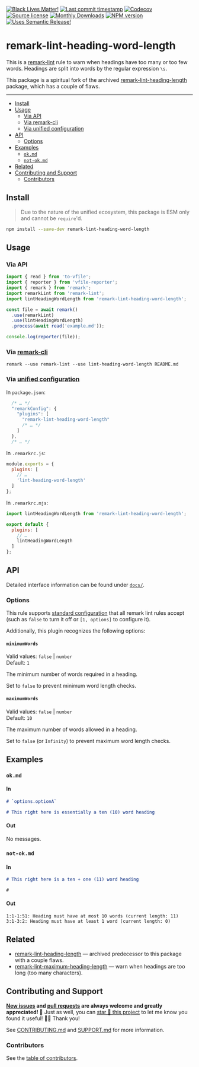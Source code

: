 <!-- badges-start -->

[![Black Lives Matter!][x-badge-blm-image]][x-badge-blm-link]
[![Last commit timestamp][x-badge-lastcommit-image]][x-badge-repo-link]
[![Codecov][x-badge-codecov-image]][x-badge-codecov-link]
[![Source license][x-badge-license-image]][x-badge-license-link]
[![Monthly Downloads][x-badge-downloads-image]][x-badge-npm-link]
[![NPM version][x-badge-npm-image]][x-badge-npm-link]
[![Uses Semantic Release!][x-badge-semanticrelease-image]][x-badge-semanticrelease-link]

<!-- badges-end -->

# remark-lint-heading-word-length

This is a [remark-lint][1] rule to warn when headings have too many or too few
words. Headings are split into words by the regular expression `\s`.

This package is a spiritual fork of the archived [remark-lint-heading-length][2]
package, which has a couple of flaws.

---

<!-- remark-ignore-start -->
<!-- START doctoc generated TOC please keep comment here to allow auto update -->
<!-- DON'T EDIT THIS SECTION, INSTEAD RE-RUN doctoc TO UPDATE -->

- [Install](#install)
- [Usage](#usage)
  - [Via API](#via-api)
  - [Via remark-cli](#via-remark-cli)
  - [Via unified configuration](#via-unified-configuration)
- [API](#api)
  - [Options](#options)
- [Examples](#examples)
  - [`ok.md`](#okmd)
  - [`not-ok.md`](#not-okmd)
- [Related](#related)
- [Contributing and Support](#contributing-and-support)
  - [Contributors](#contributors)

<!-- END doctoc generated TOC please keep comment here to allow auto update -->
<!-- remark-ignore-end -->

## Install

> Due to the nature of the unified ecosystem, this package is ESM only and
> cannot be `require`'d.

```bash
npm install --save-dev remark-lint-heading-word-length
```

## Usage

### Via API

```typescript
import { read } from 'to-vfile';
import { reporter } from 'vfile-reporter';
import { remark } from 'remark';
import remarkLint from 'remark-lint';
import lintHeadingWordLength from 'remark-lint-heading-word-length';

const file = await remark()
  .use(remarkLint)
  .use(lintHeadingWordLength)
  .process(await read('example.md'));

console.log(reporter(file));
```

<!-- remark-ignore -->

### Via [remark-cli](https://xunn.at/docs-remark-cli)

```shell
remark --use remark-lint --use lint-heading-word-length README.md
```

<!-- remark-ignore -->

### Via [unified configuration](https://xunn.at/docs-unified-configuration)

In `package.json`:

```javascript
  /* … */
  "remarkConfig": {
    "plugins": [
      "remark-lint-heading-word-length"
      /* … */
    ]
  },
  /* … */
```

In `.remarkrc.js`:

```javascript
module.exports = {
  plugins: [
    // …
    'lint-heading-word-length'
  ]
};
```

In `.remarkrc.mjs`:

```javascript
import lintHeadingWordLength from 'remark-lint-heading-word-length';

export default {
  plugins: [
    // …
    lintHeadingWordLength
  ]
};
```

## API

Detailed interface information can be found under [`docs/`][x-repo-docs].

### Options

This rule supports [standard configuration][3] that all remark lint rules accept
(such as `false` to turn it off or `[1, options]` to configure it).

Additionally, this plugin recognizes the following options:

#### `minimumWords`

Valid values: `false` | `number`\
Default: `1`

The minimum number of words required in a heading.

Set to `false` to prevent minimum word length checks.

#### `maximumWords`

Valid values: `false` | `number`\
Default: `10`

The maximum number of words allowed in a heading.

Set to `false` (or `Infinity`) to prevent maximum word length checks.

## Examples

### `ok.md`

#### In

```markdown
# `options.optionA`

# This right here is essentially a ten (10) word heading
```

#### Out

No messages.

### `not-ok.md`

#### In

```markdown
# This right here is a ten + one (11) word heading

#
```

#### Out

```text
1:1-1:51: Heading must have at most 10 words (current length: 11)
3:1-3:2: Heading must have at least 1 word (current length: 0)
```

## Related

- [remark-lint-heading-length][2] — archived predecessor to this package with a
  couple flaws.
- [remark-lint-maximum-heading-length][4] — warn when headings are too long (too
  many characters).

## Contributing and Support

**[New issues][x-repo-choose-new-issue] and [pull requests][x-repo-pr-compare]
are always welcome and greatly appreciated! 🤩** Just as well, you can [star 🌟
this project][x-badge-repo-link] to let me know you found it useful! ✊🏿 Thank
you!

See [CONTRIBUTING.md][x-repo-contributing] and [SUPPORT.md][x-repo-support] for
more information.

### Contributors

See the [table of contributors][x-repo-contributors].

[x-badge-blm-image]: https://xunn.at/badge-blm 'Join the movement!'
[x-badge-blm-link]: https://xunn.at/donate-blm
[x-badge-codecov-image]:
  https://img.shields.io/codecov/c/github/Xunnamius/unified-utils/main?style=flat-square&token=HWRIOBAAPW
  'Is this package well-tested?'
[x-badge-codecov-link]: https://codecov.io/gh/Xunnamius/unified-utils
[x-badge-downloads-image]:
  https://img.shields.io/npm/dm/remark-lint-heading-word-length?style=flat-square
  'Number of times this package has been downloaded per month'
[x-badge-lastcommit-image]:
  https://img.shields.io/github/last-commit/xunnamius/unified-utils?style=flat-square
  'Latest commit timestamp'
[x-badge-license-image]:
  https://img.shields.io/npm/l/remark-lint-heading-word-length?style=flat-square
  "This package's source license"
[x-badge-license-link]:
  https://github.com/Xunnamius/unified-utils/blob/main/packages/remark-lint-heading-word-length/LICENSE
[x-badge-npm-image]:
  https://xunn.at/npm-pkg-version/remark-lint-heading-word-length
  'Install this package using npm or yarn!'
[x-badge-npm-link]:
  https://www.npmjs.com/package/remark-lint-heading-word-length
[x-badge-repo-link]:
  https://github.com/xunnamius/unified-utils/blob/main/packages/remark-lint-heading-word-length
[x-badge-semanticrelease-image]:
  https://img.shields.io/badge/%20%20%F0%9F%93%A6%F0%9F%9A%80-semantic--release-e10079.svg?style=flat-square
  'This repo practices continuous integration and deployment!'
[x-badge-semanticrelease-link]:
  https://github.com/semantic-release/semantic-release
[x-repo-choose-new-issue]:
  https://github.com/xunnamius/unified-utils/issues/new/choose
[x-repo-contributing]: /CONTRIBUTING.md
[x-repo-contributors]: /README.md#contributors
[x-repo-docs]: docs
[x-repo-pr-compare]: https://github.com/xunnamius/unified-utils/compare
[x-repo-support]: /.github/SUPPORT.md
[1]: https://github.com/remarkjs/remark-lint
[2]: https://github.com/zerok/remark-lint-heading-length
[3]: https://github.com/remarkjs/remark-lint#configure
[4]:
  https://github.com/remarkjs/remark-lint/tree/main/packages/remark-lint-maximum-heading-length
